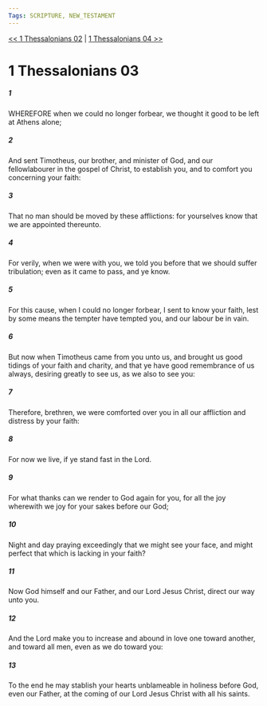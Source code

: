 ```yaml
---
Tags: SCRIPTURE, NEW_TESTAMENT
---
```


[<< 1 Thessalonians 02](NEW_TESTAMENT/13_1_Thessalonians/1_Thessalonians_02.md) | [1 Thessalonians 04 >>](NEW_TESTAMENT/13_1_Thessalonians/1_Thessalonians_04.md)

# 1 Thessalonians 03

##### 1

WHEREFORE when we could no longer forbear, we thought it good to be left at Athens alone;

##### 2

And sent Timotheus, our brother, and minister of God, and our fellowlabourer in the gospel of Christ, to establish you, and to comfort you concerning your faith:

##### 3

That no man should be moved by these afflictions: for yourselves know that we are appointed thereunto.

##### 4

For verily, when we were with you, we told you before that we should suffer tribulation; even as it came to pass, and ye know.

##### 5

For this cause, when I could no longer forbear, I sent to know your faith, lest by some means the tempter have tempted you, and our labour be in vain.

##### 6

But now when Timotheus came from you unto us, and brought us good tidings of your faith and charity, and that ye have good remembrance of us always, desiring greatly to see us, as we also to see you:

##### 7

Therefore, brethren, we were comforted over you in all our affliction and distress by your faith:

##### 8

For now we live, if ye stand fast in the Lord.

##### 9

For what thanks can we render to God again for you, for all the joy wherewith we joy for your sakes before our God;

##### 10

Night and day praying exceedingly that we might see your face, and might perfect that which is lacking in your faith?

##### 11

Now God himself and our Father, and our Lord Jesus Christ, direct our way unto you.

##### 12

And the Lord make you to increase and abound in love one toward another, and toward all men, even as we do toward you:

##### 13

To the end he may stablish your hearts unblameable in holiness before God, even our Father, at the coming of our Lord Jesus Christ with all his saints.
